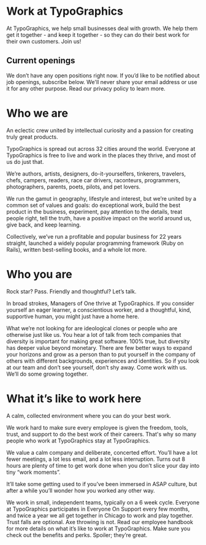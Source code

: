 # Work at TypoGraphics

At TypoGraphics, we help small businesses deal with growth. We help them get it together - and keep it together - so they can do their best work for their own customers. Join us!

## Current openings
We don’t have any open positions right now.
If you’d like to be notified about job openings, subscribe below. We'll never share your email address or use it for any other purpose. Read our privacy policy to learn more.

# Who we are
An eclectic crew united by intellectual curiosity and a passion for creating truly great products.

TypoGraphics is spread out across 32 cities around the world. Everyone at TypoGraphics is free to live and work in the places they thrive, and most of us do just that.

We’re authors, artists, designers, do-it-yourselfers, tinkerers, travelers, chefs, campers, readers, race car drivers, raconteurs, programmers, photographers, parents, poets, pilots, and pet lovers.

We run the gamut in geography, lifestyle and interest, but we’re united by a common set of values and goals: do exceptional work, build the best product in the business, experiment, pay attention to the details, treat people right, tell the truth, have a positive impact on the world around us, give back, and keep learning.

Collectively, we’ve run a profitable and popular business for 22 years straight, launched a widely popular programming framework (Ruby on Rails), written best-selling books, and a whole lot more.

# Who you are
Rock star? Pass. Friendly and thoughtful? Let’s talk.

In broad strokes, Managers of One thrive at TypoGraphics. If you consider yourself an eager learner, a conscientious worker, and a thoughtful, kind, supportive human, you might just have a home here.

What we’re not looking for are ideological clones or people who are otherwise just like us. You hear a lot of talk from tech companies that diversity is important for making great software. 100% true, but diversity has deeper value beyond monetary. There are few better ways to expand your horizons and grow as a person than to put yourself in the company of others with different backgrounds, experiences and identities. So if you look at our team and don’t see yourself, don’t shy away. Come work with us. We’ll do some growing together.

# What it’s like to work here
A calm, collected environment where you can do your best work.

We work hard to make sure every employee is given the freedom, tools, trust, and support to do the best work of their careers. That's why so many people who work at TypoGraphics stay at TypoGraphics.

We value a calm company and deliberate, concerted effort. You’ll have a lot fewer meetings, a lot less email, and a lot less interruption. Turns out 8 hours are plenty of time to get work done when you don’t slice your day into tiny “work moments”.

It’ll take some getting used to if you’ve been immersed in ASAP culture, but after a while you’ll wonder how you worked any other way.

We work in small, independent teams, typically on a 6 week cycle. Everyone at TypoGraphics participates in Everyone On Support every few months, and twice a year we all get together in Chicago to work and play together. Trust falls are optional. Axe throwing is not. Read our employee handbook for more details on what it’s like to work at TypoGraphics. Make sure you check out the benefits and perks. Spoiler; they’re great.
